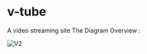 # v-tube
A video streaming site
The Diagram Overview :

![V2](https://github.com/Abigail-cloud/v-tube/assets/76691178/16e56198-3e5b-4bf1-a3db-539379f42fc6)
